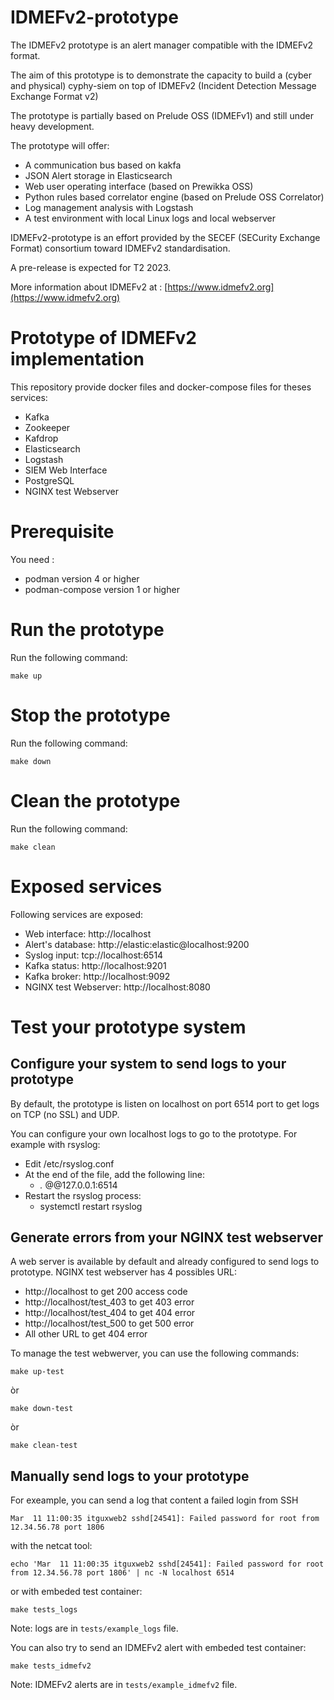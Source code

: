 # IDMEFv2-prototype

The IDMEFv2 prototype is an alert manager compatible with the IDMEFv2 format.

The aim of this prototype is to demonstrate the capacity to build a (cyber and
physical) cyphy-siem on top of IDMEFv2 (Incident Detection Message Exchange
Format v2)

The prototype is partially based on Prelude OSS (IDMEFv1) and still under heavy
development.

The prototype will offer:
* A communication bus based on kakfa
* JSON Alert storage in Elasticsearch
* Web user operating interface (based on Prewikka OSS)
* Python rules based correlator engine (based on Prelude OSS Correlator)
* Log management analysis with Logstash
* A test environment with local Linux logs and local webserver

IDMEFv2-prototype is an effort provided by the SECEF (SECurity Exchange Format)
consortium toward IDMEFv2 standardisation.

A pre-release is expected for T2 2023.

More information about IDMEFv2 at :
[https://www.idmefv2.org](https://www.idmefv2.org)

# Prototype of IDMEFv2 implementation

This repository provide docker files and docker-compose files for theses
services:

  - Kafka
  - Zookeeper
  - Kafdrop
  - Elasticsearch
  - Logstash
  - SIEM Web Interface
  - PostgreSQL
  - NGINX test Webserver

# Prerequisite

You need :

  - podman version 4 or higher
  - podman-compose version 1 or higher

# Run the prototype

Run the following command:
```
make up
```

# Stop the prototype

Run the following command:
```
make down
```

# Clean the prototype

Run the following command:
```
make clean
```

# Exposed services

Following services are exposed:

  - Web interface: http://localhost
  - Alert's database: http://elastic:elastic@localhost:9200
  - Syslog input: tcp://localhost:6514
  - Kafka status: http://localhost:9201
  - Kafka broker: http://localhost:9092
  - NGINX test Webserver: http://localhost:8080

# Test your prototype system

## Configure your system to send logs to your prototype

By default, the prototype is listen on localhost on port 6514 port to get logs
on TCP (no SSL) and UDP.

You can configure your own localhost logs to go to the prototype. For example
with rsyslog:
  - Edit /etc/rsyslog.conf
  - At the end of the file, add the following line:
    - *.* @@127.0.0.1:6514
  - Restart the rsyslog process:
    - systemctl restart rsyslog

## Generate errors from your NGINX test webserver

A web server is available by default and already configured to send logs to
prototype. NGINX test webserver has 4 possibles URL:
  - http://localhost to get 200 access code
  - http://localhost/test_403 to get 403 error
  - http://localhost/test_404 to get 404 error
  - http://localhost/test_500 to get 500 error
  - All other URL to get 404 error

To manage the test webwerver, you can use the following commands:
```
make up-test
```
òr
```
make down-test
```
òr
```
make clean-test
```

## Manually send logs to your prototype

For exeample, you can send a log that content a failed login from SSH
```
Mar  11 11:00:35 itguxweb2 sshd[24541]: Failed password for root from 12.34.56.78 port 1806
```
with the netcat tool:
```
echo 'Mar  11 11:00:35 itguxweb2 sshd[24541]: Failed password for root from 12.34.56.78 port 1806' | nc -N localhost 6514
```
or with embeded test container:
```
make tests_logs
```
Note: logs are in `tests/example_logs` file.

You can also try to send an IDMEFv2 alert with embeded test container:
```
make tests_idmefv2
```
Note: IDMEFv2 alerts are in `tests/example_idmefv2` file.

